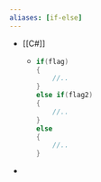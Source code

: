 ```yaml
---
aliases: [if-else]
---
```


- [[C#]]
    - ``` c#
      if(flag)
      {
          //..
      }
      else if(flag2)
      {
          //..
      }
      else
      {
          //..
      }
      ```
    
-
